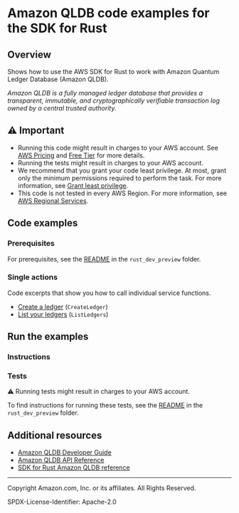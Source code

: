 <!--Generated by WRITEME on 2023-09-12 00:35:28.193230 (UTC)-->
# Amazon QLDB code examples for the SDK for Rust

## Overview

Shows how to use the AWS SDK for Rust to work with Amazon Quantum Ledger Database (Amazon QLDB).

<!--custom.overview.start-->
<!--custom.overview.end-->

*Amazon QLDB is a fully managed ledger database that provides a transparent, immutable, and cryptographically verifiable transaction log owned by a central trusted authority.*

## ⚠ Important

* Running this code might result in charges to your AWS account. See [AWS Pricing](https://aws.amazon.com/pricing/?aws-products-pricing.sort-by=item.additionalFields.productNameLowercase&aws-products-pricing.sort-order=asc&awsf.Free%20Tier%20Type=*all&awsf.tech-category=*all) and [Free Tier](https://aws.amazon.com/free/?all-free-tier.sort-by=item.additionalFields.SortRank&all-free-tier.sort-order=asc&awsf.Free%20Tier%20Types=*all&awsf.Free%20Tier%20Categories=*all) for more details.
* Running the tests might result in charges to your AWS account.
* We recommend that you grant your code least privilege. At most, grant only the minimum permissions required to perform the task. For more information, see [Grant least privilege](https://docs.aws.amazon.com/IAM/latest/UserGuide/best-practices.html#grant-least-privilege).
* This code is not tested in every AWS Region. For more information, see [AWS Regional Services](https://aws.amazon.com/about-aws/global-infrastructure/regional-product-services).

<!--custom.important.start-->
<!--custom.important.end-->

## Code examples

### Prerequisites

For prerequisites, see the [README](../../README.md#Prerequisites) in the `rust_dev_preview` folder.


<!--custom.prerequisites.start-->
<!--custom.prerequisites.end-->

### Single actions

Code excerpts that show you how to call individual service functions.

* [Create a ledger](src/bin/create-ledger.rs#L29) (`CreateLedger`)
* [List your ledgers](src/bin/list-ledgers.rs#L25) (`ListLedgers`)

## Run the examples

### Instructions


<!--custom.instructions.start-->
<!--custom.instructions.end-->



### Tests

⚠ Running tests might result in charges to your AWS account.


To find instructions for running these tests, see the [README](../../README.md#Tests)
in the `rust_dev_preview` folder.



<!--custom.tests.start-->
<!--custom.tests.end-->

## Additional resources

* [Amazon QLDB Developer Guide](https://docs.aws.amazon.com/qldb/latest/developerguide/what-is.html)
* [Amazon QLDB API Reference](https://docs.aws.amazon.com/qldb/latest/developerguide/api-reference.html)
* [SDK for Rust Amazon QLDB reference](https://docs.rs/aws-sdk-qldb/latest/aws_sdk_qldb/)

<!--custom.resources.start-->
<!--custom.resources.end-->

---

Copyright Amazon.com, Inc. or its affiliates. All Rights Reserved.

SPDX-License-Identifier: Apache-2.0
